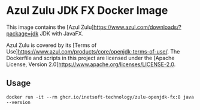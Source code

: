 # Azul Zulu JDK FX Docker Image

This image contains the [Azul Zulu]https://www.azul.com/downloads/?package=jdk JDK with JavaFX.

Azul Zulu is covered by its [Terms of Use]https://www.azul.com/products/core/openjdk-terms-of-use/. The Dockerfile and scripts in this project are licensed under the [Apache License, Version 2.0]https://www.apache.org/licenses/LICENSE-2.0.

## Usage

```shell
docker run -it --rm ghcr.io/inetsoft-technology/zulu-openjdk-fx:8 java --version
```
